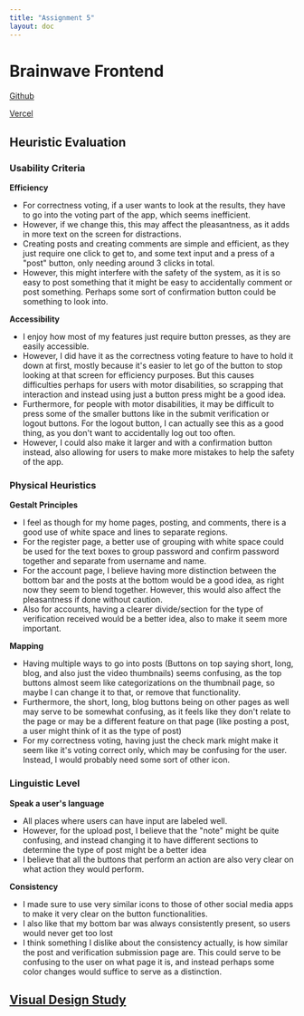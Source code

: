 ```yaml
---
title: "Assignment 5"
layout: doc
---
```


# Brainwave Frontend
[Github](https://github.com/donggunkwak/Brainwave-frontend)

[Vercel](https://brainwave-frontend-eight.vercel.app/)

## Heuristic Evaluation

### Usability Criteria

**Efficiency**
- For correctness voting, if a user wants to look at the results, they have to go into the voting part of the app, which seems inefficient. 
- However, if we change this, this may affect the pleasantness, as it adds in more text on the screen for distractions.
- Creating posts and creating comments are simple and efficient, as they just require one click to get to, and some text input and a press of a "post" button, only needing around 3 clicks in total.
- However, this might interfere with the safety of the system, as it is so easy to post something that it might be easy to accidentally comment or post something. Perhaps some sort of confirmation button could be something to look into.

**Accessibility**
- I enjoy how most of my features just require button presses, as they are easily accessible. 
- However, I did have it as the correctness voting feature to have to hold it down at first, mostly because it's easier to let go of the button to stop looking at that screen for efficiency purposes. But this causes difficulties perhaps for users with motor disabilities, so scrapping that interaction and instead using just a button press might be a good idea.
- Furthermore, for people with motor disabilities, it may be difficult to press some of the smaller buttons like in the submit verification or logout buttons. For the logout button, I can actually see this as a good thing, as you don't want to accidentally log out too often. 
- However, I could also make it larger and with a confirmation button instead, also allowing for users to make more mistakes to help the safety of the app.

### Physical Heuristics

**Gestalt Principles**
- I feel as though for my home pages, posting, and comments, there is a good use of white space and lines to separate regions. 
- For the register page, a better use of grouping with white space could be used for the text boxes to group password and confirm password together and separate from username and name.
- For the account page, I believe having more distinction between the bottom bar and the posts at the bottom would be a good idea, as right now they seem to blend together. However, this would also affect the pleasantness if done without caution.
- Also for accounts, having a clearer divide/section for the type of verification received would be a better idea, also to make it seem more important.

**Mapping**
- Having multiple ways to go into posts (Buttons on top saying short, long, blog, and also just the video thumbnails) seems confusing, as the top buttons almost seem like categorizations on the thumbnail page, so maybe I can change it to that, or remove that functionality.
- Furthermore, the short, long, blog buttons being on other pages as well may serve to be somewhat confusing, as it feels like they don't relate to the page or may be a different feature on that page (like posting a post, a user might think of it as the type of post)
- For my correctness voting, having just the check mark might make it seem like it's voting correct only, which may be confusing for the user. Instead, I would probably need some sort of other icon.

### Linguistic Level

**Speak a user's language**
- All places where users can have input are labeled well.
- However, for the upload post, I believe that the "note" might be quite confusing, and instead changing it to have different sections to determine the type of post might be a better idea
- I believe that all the buttons that perform an action are also very clear on what action they would perform.

**Consistency**
- I made sure to use very similar icons to those of other social media apps to make it very clear on the button functionalities.
- I also like that my bottom bar was always consistently present, so users would never get too lost
- I think something I dislike about the consistency actually, is how similar the post and verification submission page are. This could serve to be confusing to the user on what page it is, and instead perhaps some color changes would suffice to serve as a distinction.

## [Visual Design Study](https://docs.google.com/presentation/d/1mazJGSaowX4Mcu1EKo0K8Mt_o25B2U-hkf4iUyvxQy0/edit?usp=sharing)

